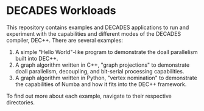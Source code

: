 # DECADES Workloads

This repository contains examples and DECADES applications to run and experiment with the capabilities and different modes of the DECADES compiler, DEC++. There are several examples:

1. A simple "Hello World"-like program to demonstrate the doall parallelism built into DEC++.
2. A graph algorithm written in C++, "graph projections" to demonstrate doall parallelism, decoupling, and bit-serial processing capabilities.
3. A graph algorithm written in Python, "vertex nomination" to demonstrate the capabilities of Numba and how it fits into the DEC++ framework.

To find out more about each example, navigate to their respective directories.
